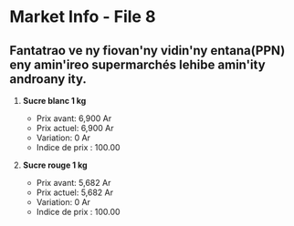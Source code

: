 # Market Info - File 8

## Fantatrao ve ny fiovan'ny vidin'ny entana(PPN) eny amin'ireo supermarchés lehibe amin'ity androany ity.

1. **Sucre blanc 1 kg**
   - Prix avant: 6,900 Ar
   - Prix actuel: 6,900 Ar
   - Variation: 0 Ar
   - Indice de prix : 100.00

2. **Sucre rouge 1 kg**
   - Prix avant: 5,682 Ar
   - Prix actuel: 5,682 Ar
   - Variation: 0 Ar
   - Indice de prix : 100.00

